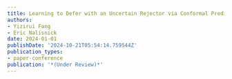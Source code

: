 ```yaml
---
title: Learning to Defer with an Uncertain Rejector via Conformal Prediction
authors:
- Yizirui Fang
- Eric Nalisnick
date: 2024-01-01
publishDate: '2024-10-21T05:54:14.759544Z'
publication_types:
- paper-conference
publication: '*(Under Review)*'
---
```


